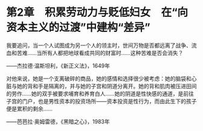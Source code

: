  

# 第2章　积累劳动力与贬低妇女　在“向资本主义的过渡”中建构“差异”

我要追问，当一个人试图成为另一个人的领主时，世间万物是否都远离了战争、流血和苦难……当所有人都把地球看成共同的财富时……这种苦难是否会消失？

——杰拉德·温斯坦利，《新正义法》，1649年

对他来说，她是一个支离破碎的商品，她的感情和选择很少被考虑：她的脑袋和心脏与她的背和手是隔离的，并与她的子宫和阴道分离开。她的背和肌肉被压进田间的劳作……她的双手被要求哺育和养育白人……她的阴道是性快感的通道，是前往子宫的门户，也是男性资本的投资场所——资本投资是性行为，而由此生下的孩子便是累积的剩余……

——芭芭拉·奥姆雷德，《黑暗之心》，1983年